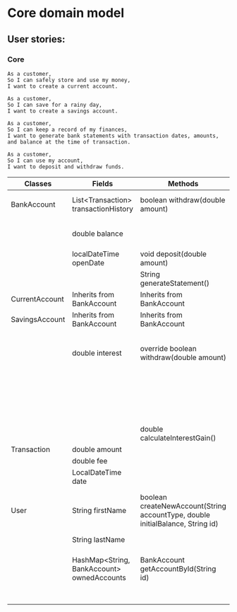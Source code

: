 # Core domain model

## User stories:
### Core
```
As a customer,
So I can safely store and use my money,
I want to create a current account.

As a customer,
So I can save for a rainy day,
I want to create a savings account.

As a customer,
So I can keep a record of my finances,
I want to generate bank statements with transaction dates, amounts, and balance at the time of transaction.

As a customer,
So I can use my account,
I want to deposit and withdraw funds.
```

| Classes        | Fields                                     | Methods                                                                        | Scenario                                | Outcomes           |
|----------------|--------------------------------------------|--------------------------------------------------------------------------------|-----------------------------------------|--------------------|
| BankAccount    | List\<Transaction> transactionHistory      | boolean withdraw(double amount)                                                | balance >= amount                       | true               |
|                | double balance                             |                                                                                | balance < amount                        | false              |
|                | localDateTime openDate                     | void deposit(double amount)                                                    | always                                  | void               |
|                |                                            | String generateStatement()                                                     | always                                  |                    |
| CurrentAccount | Inherits from BankAccount                  | Inherits from BankAccount                                                      |                                         |                    |
| SavingsAccount | Inherits from BankAccount                  | Inherits from BankAccount                                                      |                                         |                    |
|                | double interest                            | override boolean withdraw(double amount)                                       | balance >= amount + 5.0(fee)            | true               |
|                |                                            |                                                                                | balance < amount + 5.0(fee)             | false              |
|                |                                            | double calculateInterestGain()                                                 | always                                  | interest gain      |
| Transaction    | double amount                              |                                                                                |                                         |                    |
|                | double fee                                 |                                                                                |                                         |                    |
|                | LocalDateTime date                         |                                                                                |                                         |                    |
| User           | String firstName                           | boolean createNewAccount(String accountType, double initialBalance, String id) | account with provided id does not exist | true               |
|                | String lastName                            |                                                                                | else                                    | false              |
|                | HashMap<String, BankAccount> ownedAccounts | BankAccount getAccountById(String id)                                          | account with provided id does  exist    | chosen BankAccount |
|                |                                            |                                                                                | else                                    | null               |

